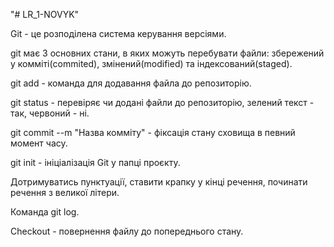 
"# LR_1-NOVYK"

Git - це розподілена система керування версіями.

git має 3 основних стани, в яких можуть перебувати файли: збережений у комміті(commited), змінений(modified) та індексований(staged).

git add - команда для додавання файла до репозиторію.

git status - перевіряє чи додані файли до репозиторію, зелений текст - так, червоний - ні.

git commit --m "Назва комміту" - фіксація стану сховища в певний момент часу.

git init - ініціалізація Git у папці проєкту.

Дотримуватись пунктуації, ставити крапку у кінці речення, починати речення з великої літери.

Команда git log.

Checkout - повернення файлу до попереднього стану.
